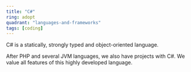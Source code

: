 ```yaml
---
title: "C#"
ring: adopt
quadrant: "languages-and-frameworks"
tags: [coding]
---
```


C# is a statically, strongly typed and object-oriented language.

After PHP and several JVM languages, we also have projects with C#. We value all features of this highly developed
language.
